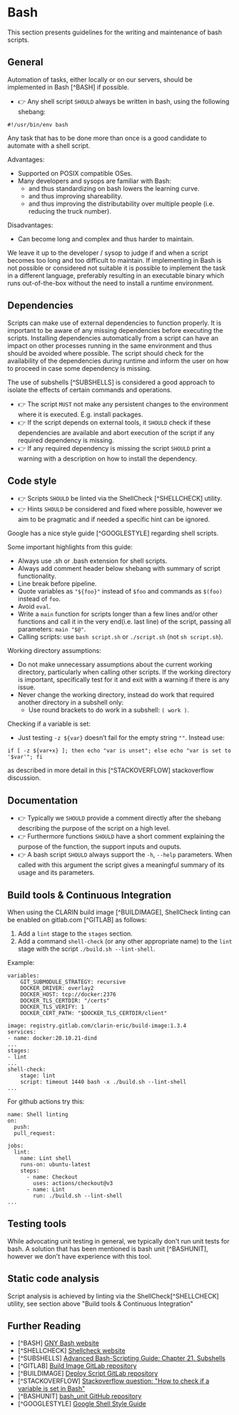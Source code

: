 # Bash

This section presents guidelines for the writing and maintenance of bash
scripts.

## General

Automation of tasks, either locally or on our servers, should be implemented in
Bash [^BASH] if possible.

* 👉 Any shell script `SHOULD` always be written in bash, using the following
  shebang:

```
#!/usr/bin/env bash
```

Any task that has to be done more than once is a good candidate to automate
with a shell script.

Advantages:

* Supported on POSIX compatible OSes.
* Many developers and sysops are familiar with Bash:
   * and thus standardizing on bash lowers the learning curve.
   * and thus improving shareability.
   * and thus improving the distributability over multiple people (i.e.
     reducing the truck number).

Disadvantages:

* Can become long and complex and thus harder to maintain.

We leave it up to the developer / sysop to judge if and when a script becomes
too long and too difficult to maintain. If implementing in Bash is not
possible or considered not suitable it is possible to implement the task in
a different language, preferably resulting in an executable
binary which runs out-of-the-box without the need to install a runtime 
environment.

## Dependencies

Scripts can make use of external dependencies to function properly. It is
important to be aware of any missing dependencies before executing the
scripts. Installing dependencies automatically from a script can have an impact
on other processes running in the same environment and thus should be
avoided where possible. The script should check for the availability of the 
dependencies during runtime and inform the user on how to proceed in case some 
dependency is missing.

The use of subshells [^SUBSHELLS] is considered a good approach to isolate the
effects of certain commands and operations.

* 👉 The script `MUST` not make any persistent changes to the environment where
  it is executed. E.g. install packages.
* 👉 If the script depends on external tools, it `SHOULD` check if these
  dependencies are available and abort execution of the script if any required
  dependency is missing.
* 👉 If any required dependency is missing the script `SHOULD` print a warning
  with a description on how to install the dependency.

## Code style

* 👉 Scripts `SHOULD` be linted via the ShellCheck [^SHELLCHECK] utility.
* 👉 Hints `SHOULD` be considered and fixed where possible, however we aim to
  be pragmatic and if needed a specific hint can be ignored.

Google has a nice style guide [^GOOGLESTYLE] regarding shell scripts.

Some important highlights from this guide:

* Always use .sh or .bash extension for shell scripts.
* Always add comment header below shebang with summary of script functionality.
* Line break before pipeline.
* Quote variables as `"${foo}"` instead of `$foo` and commands as `$(foo)`
  instead of `foo`.
* Avoid `eval`.
* Write a `main` function for scripts longer than a few lines and/or other 
  functions and call it in the very end(i.e. last line) of the script, passing 
  all parameters: `main "$@"`.
* Calling scripts: use `bash script.sh` or `./script.sh` (not `sh script.sh`).

Working directory assumptions:

* Do not make unnecessary assumptions about the current working directory,
  particularly when calling other scripts. If the working directory is
  important, specifically test for it and exit with a warning if there is any
  issue.
* Never change the working directory, instead do work that required another
  directory in a subshell only:
   * Use round brackets to do work in a subshell: `( work )`.

Checking if a variable is set:

* Just testing `-z ${var}` doesn’t fail for the empty string `""`. Instead use:

```
if [ -z ${var+x} ]; then echo "var is unset"; else echo "var is set to '$var'"; fi
```

as described in more detail in this [^STACKOVERFLOW] stackoverflow discussion.

## Documentation

* 👉 Typically we `SHOULD` provide a comment directly after the shebang
  describing the purpose of the script on a high level.
* 👉 Furthermore functions `SHOULD` have a short comment explaining the purpose
  of the function, the support inputs and ouputs.
* 👉 A bash script `SHOULD` always support the `-h`, `--help` parameters. When
  called with this argument the script gives a meaningful summary of its usage
  and its parameters.

## Build tools & Continuous Integration

When using the CLARIN build image [^BUILDIMAGE], ShellCheck linting can be
enabled on gitlab.com [^GITLAB] as follows:

1. Add a `lint` stage to the `stages` section.
1. Add a command `shell-check` (or any other appropriate name) to the `lint`
   stage with the script `./build.sh --lint-shell`.

Example:

```
variables:
    GIT_SUBMODULE_STRATEGY: recursive
    DOCKER_DRIVER: overlay2
    DOCKER_HOST: tcp://docker:2376
    DOCKER_TLS_CERTDIR: "/certs"
    DOCKER_TLS_VERIFY: 1
    DOCKER_CERT_PATH: "$DOCKER_TLS_CERTDIR/client"

image: registry.gitlab.com/clarin-eric/build-image:1.3.4
services:
- name: docker:20.10.21-dind
...
stages:
- lint
...
shell-check:
    stage: lint
    script: timeout 1440 bash -x ./build.sh --lint-shell
...
```

For github actions try this:

```
name: Shell linting
on:
  push:
  pull_request:

jobs:
  lint:
    name: Lint shell
    runs-on: ubuntu-latest
    steps:
      - name: Checkout
        uses: actions/checkout@v3
      - name: Lint
        run: ./build.sh --lint-shell
...
```

## Testing tools

While advocating unit testing in general, we typically don't run unit tests for
bash. A solution that has been mentioned is bash unit [^BASHUNIT], however
we don't have experience with this tool.

## Static code analysis

Script analysis is achieved by linting via the ShellCheck[^SHELLCHECK] utility,
see section above "Build tools & Continuous Integration"

## Further Reading

* [^BASH] [GNY Bash website](https://www.gnu.org/software/bash/)
* [^SHELLCHECK] [Shellcheck website](https://www.shellcheck.net/)
* [^SUBSHELLS] [Advanced Bash-Scripting Guide: Chapter 21. Subshells](https://tldp.org/LDP/abs/html/subshells.html)
* [^GITLAB] [Build Image GitLab repository](https://gitlab.com/CLARIN-ERIC/build-image)
* [^BUILDIMAGE] [Deploy Script GitLab repository](https://gitlab.com/CLARIN-ERIC/deploy-script)
* [^STACKOVERFLOW]
  [Stackoverflow question: "How to check if a variable is set in Bash"](https://stackoverflow.com/a/13864829)
* [^BASHUNIT] [bash_unit GitHub repository](https://github.com/pgrange/bash_unit)
* [^GOOGLESTYLE] [Google Shell Style Guide](https://google.github.io/styleguide/shellguide.html)
